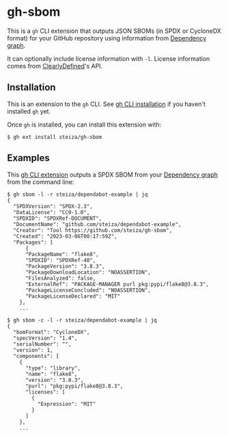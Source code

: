 # gh-sbom

This is a `gh` CLI extension that outputs JSON SBOMs (in SPDX or CycloneDX format) for your GitHub repository using information from [Dependency graph](https://docs.github.com/en/code-security/supply-chain-security/understanding-your-software-supply-chain/about-the-dependency-graph).

It can optionally include license information with `-l`. License information comes from [ClearlyDefined](https://clearlydefined.io/)'s API.

## Installation
This is an extension to the `gh` CLI. See [gh CLI installation](https://github.com/cli/cli#installation) if you haven't installed `gh` yet.

Once `gh` is installed, you can install this extension with:
```
$ gh ext install steiza/gh-sbom
```

## Examples

This [gh CLI extension](https://docs.github.com/en/github-cli/github-cli/using-github-cli-extensions) outputs a SPDX SBOM from your [Dependency graph](https://docs.github.com/en/code-security/supply-chain-security/understanding-your-software-supply-chain/about-the-dependency-graph) from the command line:

```
$ gh sbom -l -r steiza/dependabot-example | jq
{
  "SPDXVersion": "SPDX-2.3",
  "DataLicense": "CC0-1.0",
  "SPDXID": "SPDXRef-DOCUMENT",
  "DocumentName": "github.com/steiza/dependabot-example",
  "Creator": "Tool https://github.com/steiza/gh-sbom",
  "Created": "2023-03-06T00:17:59Z",
  "Packages": [
      {
      "PackageName": "flake8",
      "SPDXID": "SPDXRef-40",
      "PackageVersion": "3.8.3",
      "PackageDownloadLocation": "NOASSERTION",
      "FilesAnalyzed": false,
      "ExternalRef": "PACKAGE-MANAGER purl pkg:pypi/flake8@3.8.3",
      "PackageLicenseConcluded": "NOASSERTION",
      "PackageLicenseDeclared": "MIT"
    },
    ...
```

```
$ gh sbom -c -l -r steiza/dependabot-example | jq
{
  "bomFormat": "CycloneDX",
  "specVersion": "1.4",
  "serialNumber": "",
  "version": 1,
  "components": [
    {
      "type": "library",
      "name": "flake8",
      "version": "3.8.3",
      "purl": "pkg:pypi/flake8@3.8.3",
      "licenses": [
        {
          "Expression": "MIT"
        }
      ]
    },
    ...
```
